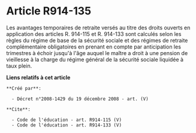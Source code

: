 # Article R914-135

Les avantages temporaires de retraite versés au titre des droits ouverts en application des articles R. 914-115 et R. 914-133
sont calculés selon les règles du régime de base de la sécurité sociale et des régimes de retraite complémentaire
obligatoires en prenant en compte par anticipation les trimestres à échoir jusqu'à l'âge auquel le maître a droit à une
pension de vieillesse à la charge du régime général de la sécurité sociale liquidée à taux plein.

**Liens relatifs à cet article**

	**Créé par**:

	  - Décret n°2008-1429 du 19 décembre 2008 - art. (V)

	**Cite**:

	  - Code de l'éducation - art. R914-115 (V)
	  - Code de l'éducation - art. R914-133 (V)
